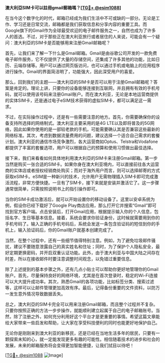 **澳大利亞SIM卡可以註冊gmail郵箱嗎？[[TG💪+ @esim1088](https://t.me/s/esim1088)]**

在当今这个数字化的时代，邮箱已经成为我们生活中不可或缺的一部分。无论是工作、学习还是日常交流，邮箱都是我们获取信息和分享内容的重要工具。而Google旗下的Gmail作为全球最受欢迎的电子邮件服务之一，自然也成为了许多人的首选。不过，对于那些正在澳大利亚旅行或者居住的人来说，可能会有一个疑问：澳大利亞的SIM卡是否能够用来注册Gmail邮箱呢？

首先，让我们来了解一下什么是Gmail邮箱。Gmail是由谷歌公司开发的一款免费电子邮件服务，它不仅提供了大量的存储空间，还集成了许多其他的功能，比如日历、云端存储等。用户可以通过网页版访问，也可以通过手机或电脑上的应用程序进行操作。Gmail的界面简洁明了，功能强大，因此深受用户的喜爱。

那么，回到我们的主题——澳大利亞的SIM卡是否可以用于注册Gmail邮箱呢？答案是肯定的。理论上讲，只要你的设备能够连接到互联网，并且拥有有效的手机号码，就可以使用该号码来注册Gmail账户。而在澳大利亚，无论是本地运营商提供的实体SIM卡，还是通过电子eSIM技术获得的虚拟SIM卡，都可以满足这一需求。

不过，在实际操作过程中，还是有一些需要注意的地方。首先，你需要确保你的设备支持所选择的网络制式。澳大利亚主要采用的是4G LTE以及即将普及的5G网络，因此如果你使用的是一部较老款的手机，可能需要确认其是否兼容这些最新的网络标准。其次，考虑到数据流量费用的问题，建议选择一个适合自己需求的套餐计划。澳大利亚的通信市场竞争激烈，各大运营商如Optus、Telstra和Vodafone都提供了丰富的套餐选项，用户可以根据自己的预算和使用习惯做出最佳选择。

接下来，我们来看看如何具体地利用澳大利亞的SIM卡来注册Gmail邮箱。第一步当然是购买一张合适的SIM卡。如果你身在澳大利亚境内，可以直接前往各大运营商的实体店或者授权经销商处购买；而对于海外用户而言，则可以选择邮寄的方式获取eSIM卡。eSIM是一种新兴的技术，允许用户无需物理插入SIM卡即可完成激活流程，非常方便快捷。一旦有了SIM卡，接下来就是安装并激活它了。这一步骤通常很简单，只需按照说明书上的指引操作即可。

当你的SIM卡成功激活后，就可以开始设置你的移动设备了。这里以安卓系统为例，假设你已经下载好了Google Play商店应用，那么打开它并搜索“Gmail”即可找到官方客户端。点击安装后，打开Gmail应用，根据提示输入你的个人信息，包括名字、生日等基本信息。接着，系统会要求你验证身份，这时候就需要用到你的手机号码了。输入正确的手机号码后，系统会发送一条包含验证码的短信到你的手机上，输入验证码后，你的Gmail账户就基本创建完成了。

当然，在整个过程中，还有一些细节值得特别注意。例如，为了避免垃圾邮件骚扰，建议不要随意泄露自己的真实姓名和住址；同时，为了保护个人隐私安全，最好定期更换密码，并开启双重认证功能。此外，由于澳大利亚与中国大陆之间存在时差，所以在接收邮件时要注意调整时间观念，以免错过重要信息。

除了上述提到的基本步骤之外，还有几点小贴士可以帮助你更好地管理你的Gmail账户。首先，尽量保持良好的网络环境，尤其是在首次登录时，稳定的Wi-Fi连接可以大大提升成功率。其次，熟悉Gmail的各项功能，比如标签分类、搜索过滤等，这样可以让邮件管理更加高效有序。最后，记得备份重要的文件资料，以防万一发生意外情况导致数据丢失。

总之，澳大利亞的SIM卡完全可以用来注册Gmail邮箱，而且整个过程并不复杂。只要你按照正确的方法一步步操作，就能顺利建立起属于自己的电子邮箱账号。当然，除了注册之外，如何充分利用好这个平台才是更重要的事情。希望这篇文章能给大家带来一些启发和帮助，让大家在享受科技便利的同时也能更好地保护自己。

无论你是刚刚来到澳大利亚的新移民，还是已经在当地生活多年的居民，只要有一颗探索未知的心，就一定能发现更多有趣的可能性。相信随着技术的进步和社会的发展，未来的邮箱服务将会变得更加智能便捷，让我们拭目以待吧！

[[TG💪+ @esim1088](https://t.me/s/esim1088) ![Image](https://i.postimg.cc/4NQfJmqS/Snipaste-2025-05-13-00-14-12.png)]